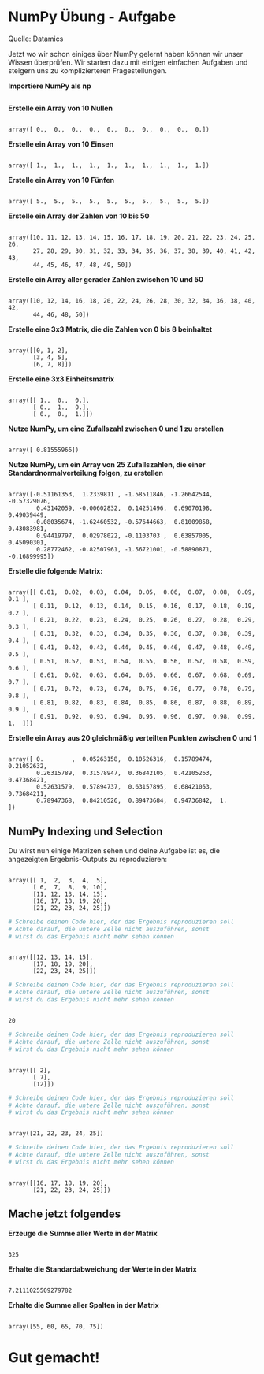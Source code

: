 # NumPy Übung - Aufgabe

Quelle: Datamics

Jetzt wo wir schon einiges über NumPy gelernt haben können wir unser Wissen überprüfen. Wir starten dazu mit einigen einfachen Aufgaben und steigern uns zu komplizierteren Fragestellungen.

**Importiere NumPy als np**


```python

```

**Erstelle ein Array von 10 Nullen**


```python

```




    array([ 0.,  0.,  0.,  0.,  0.,  0.,  0.,  0.,  0.,  0.])



**Erstelle ein Array von 10 Einsen**


```python

```




    array([ 1.,  1.,  1.,  1.,  1.,  1.,  1.,  1.,  1.,  1.])



**Erstelle ein Array von 10 Fünfen**


```python

```




    array([ 5.,  5.,  5.,  5.,  5.,  5.,  5.,  5.,  5.,  5.])



**Erstelle ein Array der Zahlen von 10 bis 50**


```python

```




    array([10, 11, 12, 13, 14, 15, 16, 17, 18, 19, 20, 21, 22, 23, 24, 25, 26,
           27, 28, 29, 30, 31, 32, 33, 34, 35, 36, 37, 38, 39, 40, 41, 42, 43,
           44, 45, 46, 47, 48, 49, 50])



**Erstelle ein Array aller gerader Zahlen zwischen 10 und 50**


```python

```




    array([10, 12, 14, 16, 18, 20, 22, 24, 26, 28, 30, 32, 34, 36, 38, 40, 42,
           44, 46, 48, 50])



**Erstelle eine 3x3 Matrix, die die Zahlen von 0 bis 8 beinhaltet**


```python

```




    array([[0, 1, 2],
           [3, 4, 5],
           [6, 7, 8]])



**Erstelle eine 3x3 Einheitsmatrix**


```python

```




    array([[ 1.,  0.,  0.],
           [ 0.,  1.,  0.],
           [ 0.,  0.,  1.]])



**Nutze NumPy, um eine Zufallszahl zwischen 0 und 1 zu erstellen**


```python

```




    array([ 0.81555966])



**Nutze NumPy, um ein Array von 25 Zufallszahlen, die einer Standardnormalverteilung folgen, zu erstellen**


```python

```




    array([-0.51161353,  1.2339811 , -1.58511846, -1.26642544, -0.57329076,
            0.43142059, -0.00602832,  0.14251496,  0.69070198,  0.49039449,
           -0.08035674, -1.62460532, -0.57644663,  0.81009858,  0.43083981,
            0.94419797,  0.02978022, -0.1103703 ,  0.63857005,  0.45090301,
            0.28772462, -0.82507961, -1.56721001, -0.58890871, -0.16899995])



**Erstelle die folgende Matrix:**


```python

```




    array([[ 0.01,  0.02,  0.03,  0.04,  0.05,  0.06,  0.07,  0.08,  0.09,  0.1 ],
           [ 0.11,  0.12,  0.13,  0.14,  0.15,  0.16,  0.17,  0.18,  0.19,  0.2 ],
           [ 0.21,  0.22,  0.23,  0.24,  0.25,  0.26,  0.27,  0.28,  0.29,  0.3 ],
           [ 0.31,  0.32,  0.33,  0.34,  0.35,  0.36,  0.37,  0.38,  0.39,  0.4 ],
           [ 0.41,  0.42,  0.43,  0.44,  0.45,  0.46,  0.47,  0.48,  0.49,  0.5 ],
           [ 0.51,  0.52,  0.53,  0.54,  0.55,  0.56,  0.57,  0.58,  0.59,  0.6 ],
           [ 0.61,  0.62,  0.63,  0.64,  0.65,  0.66,  0.67,  0.68,  0.69,  0.7 ],
           [ 0.71,  0.72,  0.73,  0.74,  0.75,  0.76,  0.77,  0.78,  0.79,  0.8 ],
           [ 0.81,  0.82,  0.83,  0.84,  0.85,  0.86,  0.87,  0.88,  0.89,  0.9 ],
           [ 0.91,  0.92,  0.93,  0.94,  0.95,  0.96,  0.97,  0.98,  0.99,  1.  ]])



**Erstelle ein Array aus 20 gleichmäßig verteilten Punkten zwischen 0 und 1**


```python

```




    array([ 0.        ,  0.05263158,  0.10526316,  0.15789474,  0.21052632,
            0.26315789,  0.31578947,  0.36842105,  0.42105263,  0.47368421,
            0.52631579,  0.57894737,  0.63157895,  0.68421053,  0.73684211,
            0.78947368,  0.84210526,  0.89473684,  0.94736842,  1.        ])



## NumPy Indexing und Selection

Du wirst nun einige Matrizen sehen und deine Aufgabe ist es, die angezeigten Ergebnis-Outputs zu reproduzieren:


```python

```




    array([[ 1,  2,  3,  4,  5],
           [ 6,  7,  8,  9, 10],
           [11, 12, 13, 14, 15],
           [16, 17, 18, 19, 20],
           [21, 22, 23, 24, 25]])




```python
# Schreibe deinen Code hier, der das Ergebnis reproduzieren soll
# Achte darauf, die untere Zelle nicht auszuführen, sonst
# wirst du das Ergebnis nicht mehr sehen können
```


```python

```




    array([[12, 13, 14, 15],
           [17, 18, 19, 20],
           [22, 23, 24, 25]])




```python
# Schreibe deinen Code hier, der das Ergebnis reproduzieren soll
# Achte darauf, die untere Zelle nicht auszuführen, sonst
# wirst du das Ergebnis nicht mehr sehen können
```


```python

```




    20




```python
# Schreibe deinen Code hier, der das Ergebnis reproduzieren soll
# Achte darauf, die untere Zelle nicht auszuführen, sonst
# wirst du das Ergebnis nicht mehr sehen können
```


```python

```




    array([[ 2],
           [ 7],
           [12]])




```python
# Schreibe deinen Code hier, der das Ergebnis reproduzieren soll
# Achte darauf, die untere Zelle nicht auszuführen, sonst
# wirst du das Ergebnis nicht mehr sehen können
```


```python

```




    array([21, 22, 23, 24, 25])




```python
# Schreibe deinen Code hier, der das Ergebnis reproduzieren soll
# Achte darauf, die untere Zelle nicht auszuführen, sonst
# wirst du das Ergebnis nicht mehr sehen können
```


```python

```




    array([[16, 17, 18, 19, 20],
           [21, 22, 23, 24, 25]])



## Mache jetzt folgendes

**Erzeuge die Summe aller Werte in der Matrix**


```python

```




    325



**Erhalte die Standardabweichung der Werte in der Matrix**


```python

```




    7.2111025509279782



**Erhalte die Summe aller Spalten in der Matrix**


```python

```




    array([55, 60, 65, 70, 75])



# Gut gemacht!
